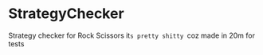 # StrategyChecker
Strategy checker for Rock Scissors 
it`s pretty shitty `coz made in 20m for tests 
